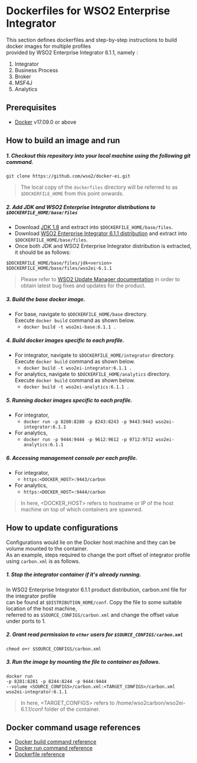 # Dockerfiles for WSO2 Enterprise Integrator #
This section defines dockerfiles and step-by-step instructions to build docker images for multiple profiles <br>
provided by WSO2 Enterprise Integrator 6.1.1, namely : <br>
1. Integrator
2. Business Process
3. Broker
4. MSF4J
5. Analytics

## Prerequisites
* [Docker](https://www.docker.com/get-docker) v17.09.0 or above

## How to build an image and run
##### 1. Checkout this repository into your local machine using the following git command.
```
git clone https://github.com/wso2/docker-ei.git
```

>The local copy of the `dockerfiles` directory will be referred to as `$DOCKERFILE_HOME` from this point onwards.

##### 2. Add JDK and WSO2 Enterprise Integrator distributions to `$DOCKERFILE_HOME/base/files`
- Download [JDK 1.8](http://www.oracle.com/technetwork/java/javase/downloads/jdk8-downloads-2133151.html) and
extract into `$DOCKERFILE_HOME/base/files`.
- Download [WSO2 Enterprise Integrator 6.1.1 distribution](http://ziben.com.br/coisitas/wso2ei-6.1.1.zip) and 
extract into `$DOCKERFILE_HOME/base/files`.
- Once both JDK and WSO2 Enterprise Integrator distribution is extracted, it should be as follows:
```
$DOCKERFILE_HOME/base/files/jdk<version>
$DOCKERFILE_HOME/base/files/wso2ei-6.1.1
```
>Please refer to [WSO2 Update Manager documentation](https://docs.wso2.com/display/ADMIN44x/Updating+WSO2+Products)
in order to obtain latest bug fixes and updates for the product.

##### 3. Build the base docker image.
- For base, navigate to `$DOCKERFILE_HOME/base` directory. <br>
  Execute `docker build` command as shown below.
    + `docker build -t wso2ei-base:6.1.1 .`
        
##### 4. Build docker images specific to each profile.
- For integrator, navigate to `$DOCKERFILE_HOME/integrator` directory. <br>
  Execute `docker build` command as shown below. 
    + `docker build -t wso2ei-integrator:6.1.1 .`
- For analytics, navigate to `$DOCKERFILE_HOME/analytics` directory. <br>
  Execute `docker build` command as shown below. 
    + `docker build -t wso2ei-analytics:6.1.1 .`
    
##### 5. Running docker images specific to each profile.
- For integrator,
    + `docker run -p 8280:8280 -p 8243:8243 -p 9443:9443 wso2ei-integrator:6.1.1`
- For analytics,
    + `docker run -p 9444:9444 -p 9612:9612 -p 9712:9712 wso2ei-analytics:6.1.1`

##### 6. Accessing management console per each profile.
- For integrator,
    + `https:<DOCKER_HOST>:9443/carbon`
- For analytics,
    + `https:<DOCKER_HOST>:9444/carbon`
    
>In here, <DOCKER_HOST> refers to hostname or IP of the host machine on top of which containers are spawned.


## How to update configurations
Configurations would lie on the Docker host machine and they can be volume mounted to the container. <br>
As an example, steps required to change the port offset of integrator profile using `carbon.xml` is as follows.

##### 1. Stop the integrator container if it's already running.
In WSO2 Enterprise Integrator 6.1.1 product distribution, carbon.xml file for the integrator profile <br>
can be found at `$DISTRIBUTION_HOME/conf`. Copy the file to some suitable location of the host machine, <br>
referred to as `$SOURCE_CONFIGS/carbon.xml` and change the offset value under ports to 1.

##### 2. Grant read permission to `other` users for `$SOURCE_CONFIGS/carbon.xml`
```
chmod o+r $SOURCE_CONFIGS/carbon.xml
```

##### 3. Run the image by mounting the file to container as follows.
```
docker run 
-p 8281:8281 -p 8244:8244 -p 9444:9444
--volume <SOURCE_CONFIGS>/carbon.xml:<TARGET_CONFIGS>/carbon.xml
wso2ei-integrator:6.1.1
```

>In here, <TARGET_CONFIGS> refers to /home/wso2carbon/wso2ei-6.1.1/conf folder of the container.


## Docker command usage references

* [Docker build command reference](https://docs.docker.com/engine/reference/commandline/build/)
* [Docker run command reference](https://docs.docker.com/engine/reference/run/)
* [Dockerfile reference](https://docs.docker.com/engine/reference/builder/)
